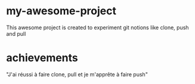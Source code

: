 # my-awesome-project
This awesome project is created to experiment git notions like clone, push and pull
# achievements
"J'ai réussi à faire clone, pull et je m'apprête à faire push"